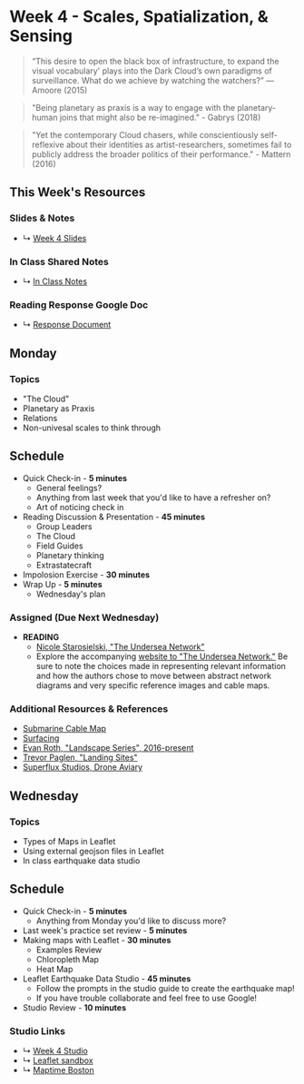 # Week 4 - Scales, Spatialization, & Sensing

> “This desire to open the black box of infrastructure, to expand the visual vocabulary' plays into the Dark Cloud’s own paradigms of surveillance. What do we achieve by watching the watchers?” ― Amoore (2015)

> "Being planetary as praxis is a way to engage with the planetary-human joins that might also be re-imagined." - Gabrys (2018)

> "Yet the contemporary Cloud chasers, while conscientiously self-reflexive about their identities as artist-researchers, sometimes fail to publicly address the broader politics of their performance." - Mattern (2016)


## This Week's Resources

### Slides & Notes 
* ↳ [Week 4 Slides](https://docs.google.com/presentation/d/1UtmSOR7E0_VG_Wc9yDf35spIJpJv20pTbWgRIOEFRW8/edit?usp=sharing)
### In Class Shared Notes
* ↳ [In Class Notes](https://docs.google.com/document/d/1v2XqOosts9svJJ-VPiQWGzaDlGUvF5M6oRVBcvclF5c/edit?usp=sharing)
### Reading Response Google Doc
* ↳ [Response Document](https://docs.google.com/document/d/1z9RFLIPTfHzS9kKKNdszuYYRxVgrxREBAZ1X29DAJfs/edit?usp=sharing)

## Monday

### Topics
* "The Cloud"
* Planetary as Praxis
* Relations
* Non-univesal scales to think through

## Schedule
* Quick Check-in - __5 minutes__
    * General feelings?
    * Anything from last week that you'd like to have a refresher on?
    * Art of noticing check in
* Reading Discussion & Presentation - __45 minutes__
    * Group Leaders 
    * The Cloud 
    * Field Guides 
    * Planetary thinking
    * Extrastatecraft
*  Impolosion Exercise - __30 minutes__ 
* Wrap Up -  __5 minutes__
    * Wednesday's plan

### Assigned (**Due Next Wednesday**)

* **READING**
    * [Nicole Starosielski, "The Undersea Network" ](https://www.are.na/block/3097730)
    * Explore the accompanying [website to "The Undersea Network."](http://surfacing.in/) Be sure to note the choices made in representing relevant information and how the authors chose to move between
    abstract network diagrams and very specific reference images and cable maps.

### Additional Resources & References
* [Submarine Cable Map](https://www.submarinecablemap.com/)
* [Surfacing](http://www.surfacing.in/) 
* [Evan Roth, "Landscape Series", 2016-present](http://www.evan-roth.com/~/works/landscapes/#hemisphere=west&strand=115)
* [Trevor Paglen, "Landing Sites"](https://paglen.studio/2020/04/09/landing-sites/)
* [Superflux Studios, Drone Aviary](https://superflux.in/index.php/work/drones/#)



## Wednesday

### Topics
* Types of Maps in Leaflet
* Using external geojson files in Leaflet
* In class earthquake data studio

## Schedule
* Quick Check-in - __5 minutes__
    * Anything from Monday you'd like to discuss more?
* Last week's practice set review - __5 minutes__
* Making maps with Leaflet - __30 minutes__
    * Examples Review
    * Chloropleth Map
    * Heat Map
*  Leaflet Earthquake Data Studio - __45 minutes__
    * Follow the prompts in the studio guide to create the earthquake map!
    * If you have trouble collaborate and feel free to use Google!
* Studio Review -  __10 minutes__



### Studio Links
* ↳ [Week 4 Studio](../tutorials_guides/exercises/week_04_studio/README.md)
* ↳ [Leaflet sandbox](https://joeyklee.github.io/geosandbox/hello-leaflet.html#section6)
* ↳ [Maptime Boston](https://maptimeboston.github.io/leaflet-intro/)